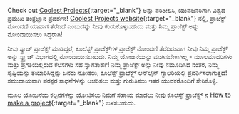 Check out [Coolest Projects](https://coolestprojects.org/){:target="_blank"} ಅನ್ನು ಪರಿಶೀಲಿಸಿ, ಯುವಜನರಿಗಾಗಿ ವಿಶ್ವದ ಪ್ರಮುಖ ತಂತ್ರಜ್ಞಾನ ಪ್ರದರ್ಶನ! [Coolest Projects website](https://coolestprojects.org/){:target="_blank"} ನಲ್ಲಿ, ಪ್ರಾಜೆಕ್ಟ್ ನೋಂದಣಿ ಯಾವಾಗ ತೆರೆದಿದೆ ಎಂಬುದನ್ನು ನೀವು ಕಂಡುಕೊಳ್ಳಬಹುದು ಮತ್ತು ನಿಮ್ಮ ಪ್ರಾಜೆಕ್ಟ್ ಅನ್ನು ನೋಂದಾಯಿಸಲು ಸಿದ್ಧರಾಗಿ!

ನೀವು ಸ್ಕ್ರಾಚ್ ಪ್ರಾಜೆಕ್ಟ್ ಮಾಡಿದ್ದರೆ, ಕೂಲೆಸ್ಟ್ ಪ್ರಾಜೆಕ್ಟ್‌ಗಳ ಪ್ರಾಜೆಕ್ಟ್ ನೋಂದಣಿ ತೆರೆದಿರುವಾಗ ನೀವು ನಿಮ್ಮ ಪ್ರಾಜೆಕ್ಟ್ ಅನ್ನು ಸ್ಕ್ರ್ಯಾಚ್ ವಿಭಾಗದಲ್ಲಿ ನೋಂದಾಯಿಸಬಹುದು. ನಿಮ್ಮ ಯೋಜನೆಯನ್ನು ಮುಗಿಸಬೇಕಾಗಿಲ್ಲ - ಮೂಲಮಾದರಿಗಳು ಮತ್ತು ಪ್ರಗತಿಯಲ್ಲಿರುವ ಕೆಲಸಗಳು ಸಹ ಸ್ವಾಗತಾರ್ಹ! ನಿಮ್ಮ ಪ್ರಾಜೆಕ್ಟ್ ಅನ್ನು ನೀವು ನಮೂದಿಸಿದ ನಂತರ, ನಿಮ್ಮ ಸೃಷ್ಟಿಯನ್ನು ತಯಾರಿಸಿದ್ದನ್ನು ಜನರು ನೋಡಲು, ಕೂಲೆಸ್ಟ್ ಪ್ರಾಜೆಕ್ಟ್ಸ್ ಆನ್‌ಲೈನ್ ಗ್ಯಾಲರಿಯಲ್ಲಿ ಪ್ರದರ್ಶಿಸಲಾಗುತ್ತದೆ! ಸಮುದಾಯವಾಗಿ ಪರಸ್ಪರ ಸಾಧನೆಗಳನ್ನು ಆಚರಿಸಲು ಮತ್ತು ಗುರುತಿಸಲು ಇತರ ಯುವಕರೊಂದಿಗೆ ಸೇರಿಕೊಳ್ಳಿ.

ಮೂಲ ಯೋಜನೆಯ ಕಲ್ಪನೆಗಳನ್ನು ಯೋಚಿಸಲು ನಿಮಗೆ ಸಹಾಯ ಮಾಡಲು ನೀವು ಕೂಲೆಸ್ಟ್ ಪ್ರಾಜೆಕ್ಟ್ಸ್ ನ [How to make a project](https://coolestprojects.org/2020/03/31/how-to-make-a-project-workbook-and-additional-resources/){:target="_blank"} ಬಳಸಬಹುದು.

